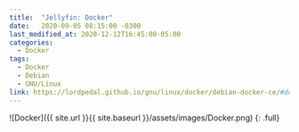 ```yaml
---
title:  "Jellyfin: Docker"
date:   2020-09-05 08:15:00 -0300
last_modified_at: 2020-12-12T16:45:00-05:00
categories:
  - Docker
tags:
  - Docker
  - Debian
  - GNU/Linux
link: https://lordpedal.github.io/gnu/linux/docker/debian-docker-ce/#docker-jellyfin
---
```


![Docker]({{ site.url }}{{ site.baseurl }}/assets/images/Docker.png)
{: .full}